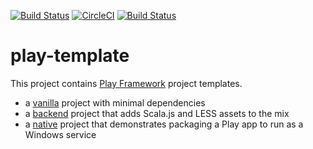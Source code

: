 [![Build Status](https://travis-ci.org/malliina/play-template.svg?branch=master)](https://travis-ci.org/malliina/play-template)
[![CircleCI](https://circleci.com/gh/malliina/play-template.svg?style=svg)](https://circleci.com/gh/malliina/play-template)
[![Build Status](https://malliina.visualstudio.com/play-template/_apis/build/status/play-template-CI)](https://malliina.visualstudio.com/play-template/_build/latest?definitionId=1)

# play-template

This project contains [Play Framework](http://www.playframework.com/) project templates.

- a [vanilla](vanilla) project with minimal dependencies
- a [backend](backend) project that adds Scala.js and LESS assets to the mix
- a [native](native) project that demonstrates packaging a Play app to run as a Windows service
